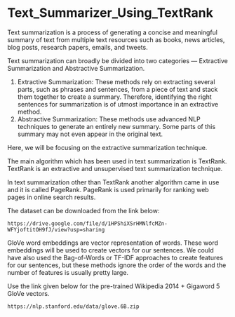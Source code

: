 # Text_Summarizer_Using_TextRank

Text summarization is a process of generating a concise and meaningful summary of text from multiple text resources such as books, news articles, blog posts, research papers, emails, and tweets.

Text summarization can broadly be divided into two categories — Extractive Summarization and Abstractive Summarization.

  1. Extractive Summarization: These methods rely on extracting several parts, such as phrases and sentences, from a piece of text and stack them together to create a summary. Therefore, identifying the right sentences for summarization is of utmost importance in an extractive method.
  2. Abstractive Summarization: These methods use advanced NLP techniques to generate an entirely new summary. Some parts of this summary may not even appear in the original text.
  
Here, we will be focusing on the extractive summarization technique.
 
The main algorithm which has been used in text summarization is TextRank. TextRank is an extractive and unsupervised text summarization technique.
 
In text summarization other than TextRank another algorithm came in use and it is called PageRank. PageRank is used primarily for ranking web pages in online search results.
 
The dataset can be downloaded from the link below:
 
    https://drive.google.com/file/d/1HPShiXSrHMNlfcMZn-WFYjoftitOH9fJ/view?usp=sharing
    
GloVe word embeddings are vector representation of words. These word embeddings will be used to create vectors for our sentences. We could have also used the Bag-of-Words or TF-IDF approaches to create features for our sentences, but these methods ignore the order of the words and the number of features is usually pretty large.

Use the link given below for the pre-trained Wikipedia 2014 + Gigaword 5 GloVe vectors.

    https://nlp.stanford.edu/data/glove.6B.zip
